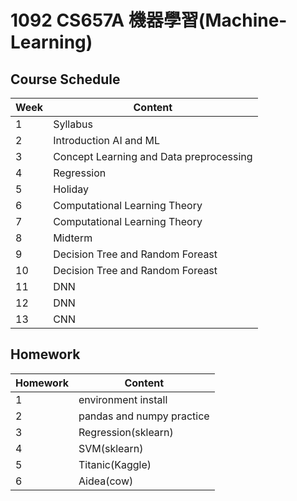 # 1092 CS657A 機器學習(Machine-Learning)

## Course Schedule

| Week | Content                                 |
| ---- | --------------------------------------- |
| 1    | Syllabus                                |
| 2    | Introduction AI and ML                  |
| 3    | Concept Learning and Data preprocessing |
| 4    | Regression                              |
| 5    | Holiday                                 |
| 6    | Computational Learning Theory           |
| 7    | Computational Learning Theory           |
| 8    | Midterm                                 |
| 9    | Decision Tree and Random Foreast        |
| 10   | Decision Tree and Random Foreast        |
| 11   | DNN                                     |
| 12   | DNN                                     |
| 13   | CNN                                     |

## Homework

| Homework | Content                   |
| -------- | ------------------------- |
| 1        | environment install       |
| 2        | pandas and numpy practice |
| 3        | Regression(sklearn)       |
| 4        | SVM(sklearn)              |
| 5        | Titanic(Kaggle)           |
| 6        | Aidea(cow)                |
